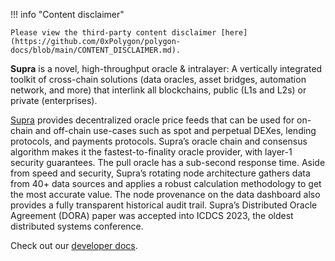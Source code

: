 !!! info "Content disclaimer"

    Please view the third-party content disclaimer [here](https://github.com/0xPolygon/polygon-docs/blob/main/CONTENT_DISCLAIMER.md).

**Supra** is a novel, high-throughput oracle & intralayer: A vertically integrated toolkit of cross-chain solutions (data oracles, asset bridges, automation network, and more) that interlink all blockchains, public (L1s and L2s) or private (enterprises).

[Supra](https://supra.com/) provides decentralized oracle price feeds that can be used for on-chain and off-chain use-cases such as spot and perpetual DEXes, lending protocols, and payments protocols. Supra’s oracle chain and consensus algorithm makes it the fastest-to-finality oracle provider, with layer-1 security guarantees. The pull oracle has a sub-second response time. Aside from speed and security, Supra’s rotating node architecture gathers data from 40+ data sources and applies a robust calculation methodology to get the most accurate value. The node provenance on the data dashboard also provides a fully transparent historical audit trail. Supra’s Distributed Oracle Agreement (DORA) paper was accepted into ICDCS 2023, the oldest distributed systems conference.

Check out our [developer docs](https://docs.supra.com/oracles/overview).


